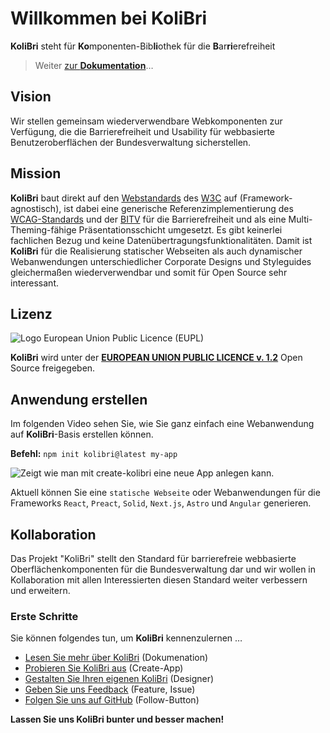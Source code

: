 # Willkommen bei **KoliBri**

**KoliBri** steht für **Ko**mponenten-Bib**li**othek für die **B**ar**ri**erefreiheit

> Weiter [zur **Dokumentation**](https://public-ui.github.io)…

## Vision

Wir stellen gemeinsam wiederverwendbare Webkomponenten zur Verfügung, die die Barrierefreiheit und Usability für webbasierte Benutzeroberflächen der Bundesverwaltung sicherstellen.

## Mission

**KoliBri** baut direkt auf den [Webstandards](https://www.w3.org/standards/webdesign/) des [W3C](https://www.w3.org) auf (Framework-agnostisch), ist dabei eine generische Referenzimplementierung des [WCAG-Standards](https://www.w3.org/WAI/standards-guidelines/wcag/) und der [BITV](https://www.bitvtest.de/bitv_test.html) für die Barrierefreiheit und als eine Multi-Theming-fähige Präsentationsschicht umgesetzt. Es gibt keinerlei fachlichen Bezug und keine Datenübertragungsfunktionalitäten. Damit ist **KoliBri** für die Realisierung statischer Webseiten als auch dynamischer Webanwendungen unterschiedlicher Corporate Designs und Styleguides gleichermaßen wiederverwendbar und somit für Open Source sehr interessant.

## Lizenz

![Logo European Union Public Licence (EUPL)](https://joinup.ec.europa.eu/sites/default/files/styles/logo/public/collection/logo/2019-12/EUPL-logo-04%20%281%29.png?itok=4H40Q1GB)

**KoliBri** wird unter der [**EUROPEAN UNION PUBLIC LICENCE v. 1.2**](https://joinup.ec.europa.eu/sites/default/files/custom-page/attachment/eupl_v1.2_de.pdf) Open Source freigegeben.

## Anwendung erstellen

Im folgenden Video sehen Sie, wie Sie ganz einfach eine Webanwendung auf **KoliBri**-Basis erstellen können.

**Befehl:** `npm init kolibri@latest my-app`

![Zeigt wie man mit create-kolibri eine neue App anlegen kann.](https://raw.githubusercontent.com/public-ui/.github/main/profile/create-kolibri.gif)

Aktuell können Sie eine `statische Webseite` oder Webanwendungen für die Frameworks `React`, `Preact`, `Solid`, `Next.js`, `Astro` und `Angular` generieren.

## Kollaboration

Das Projekt "KoliBri" stellt den Standard für barrierefreie webbasierte Oberflächenkomponenten für die Bundesverwaltung dar und wir wollen in Kollaboration mit allen Interessierten diesen Standard weiter verbessern und erweitern.

### Erste Schritte

Sie können folgendes tun, um **KoliBri** kennenzulernen …

- [Lesen Sie mehr über KoliBri](https://public-ui.github.io) (Dokumenation)
- [Probieren Sie KoliBri aus](https://public-ui.github.io/?path=3D/docs/erste-schritte--page) (Create-App)
- [Gestalten Sie Ihren eigenen KoliBri](https://public-ui.github.io/?path=3D/docs/designer--page) (Designer)
- [Geben Sie uns Feedback](https://github.com/public-ui/kolibri/issues) (Feature, Issue)
- [Folgen Sie uns auf GitHub](https://github.com/orgs/public-ui/followers) (Follow-Button)

**Lassen Sie uns KoliBri bunter und besser machen!**
